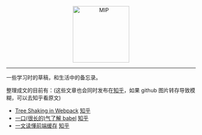 <p align='center'>
  <img width="150" src="http://boscdn.bpc.baidu.com/assets/mip/codelab/shell/mashroom.jpg" title='MIP' alt='MIP'>
</p>

----

一些学习时的草稿，和生活中的备忘录。

整理成文的目前有：(这些文章也会同时发布在[知乎](https://www.zhihu.com/people/xiao-mo-gu-xiao-ge/posts)，如果 github 图片转存导致模糊，可以去知乎看原文)

* [Tree Shaking in Webpack](https://github.com/easonyq/easonyq.github.io/blob/master/%E5%AD%A6%E4%B9%A0%E8%AE%B0%E5%BD%95/webpack/treeShaking.md) [知乎](https://zhuanlan.zhihu.com/p/41997654)
* [一口(很长的)气了解 babel](https://github.com/easonyq/easonyq.github.io/blob/master/学习记录/others/babel.md) [知乎](https://zhuanlan.zhihu.com/p/43249121)
* [一文读懂前端缓存](https://github.com/easonyq/easonyq.github.io/blob/master/%E5%AD%A6%E4%B9%A0%E8%AE%B0%E5%BD%95/others/cache.md) [知乎](https://zhuanlan.zhihu.com/p/44789005)
